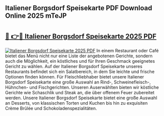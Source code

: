 ## Italiener Borgsdorf Speisekarte PDF Download Online 2025 mTeJP

# <h2><a href="http://gca9goq.nevu.top/?p=Italiener+Borgsdorf+Speisekarte">🔗 👉🔴 Italiener Borgsdorf Speisekarte 2025 PDF</a></h2>

[![Italiener Borgsdorf Speisekarte 2025 PDF](https://i.imgur.com/dBaPXMq.png)](http://gca9goq.nevu.top/?p=Italiener+Borgsdorf+Speisekarte)
In einem Restaurant oder Café bietet das Menü nicht nur eine Liste der angebotenen Gerichte, sondern auch die Möglichkeit, ein köstliches und für Ihren Geschmack geeignetes Gericht zu wählen. Auf der Italiener Borgsdorf Speisekarte unseres Restaurants befindet sich ein Salatbereich, in dem Sie leichte und frische Optionen finden können. Für Fleischliebhaber bietet unsere Italiener Borgsdorf Speisekarte eine große Auswahl an Rind-, Schweinefleisch-, Hühnchen- und Fischgerichten. Unseren Auserwählten bieten wir köstliche Gerichte wie Schaschlik und Steak an, die über offenem Feuer zubereitet werden. Unsere Italiener Borgsdorf Speisekarte bietet eine große Auswahl an Desserts, von klassischen Torten und Kuchen bis hin zu exquisiten Crème Brûlée und Schokoladenspezialitäten.

